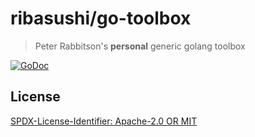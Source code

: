 ribasushi/go-toolbox
=======================

> Peter Rabbitson's **personal** generic golang toolbox

[![GoDoc](https://godoc.org/github.com/ribasushi/go-toolbox?status.svg)](https://pkg.go.dev/github.com/ribasushi/go-toolbox)

## License

[SPDX-License-Identifier: Apache-2.0 OR MIT](LICENSE.md)
